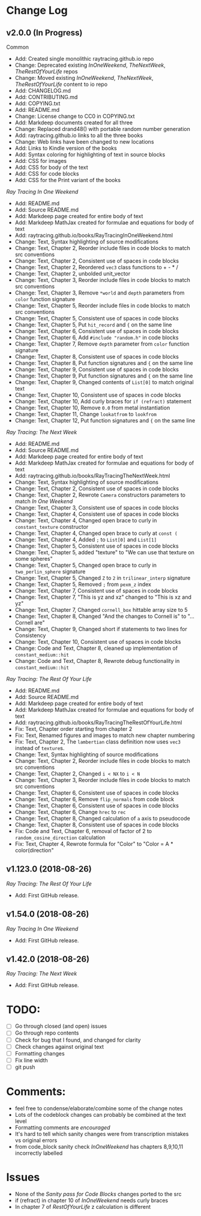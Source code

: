 Change Log
================================================================================

v2.0.0 (In Progress)
---------------------
Common
- Add: Created single monolithic raytracing.github.io repo
- Change: Deprecated existing _InOneWeekend_, _TheNextWeek_, _TheRestOfYourLife_ repos
- Change: Moved existing _InOneWeekend_, _TheNextWeek_, _TheRestOfYourLife_ content to io repo
- Add: CHANGELOG.md
- Add: CONTRIBUTING.md
- Add: COPYING.txt
- Add: README.md
- Change: License change to CC0 in COPYING.txt
- Add: Markdeep documents created for all three 
- Change: Replaced drand48() with portable random number generation
- Add: raytracing.github.io links to all the three books
- Change: Web links have been changed to new locations
- Add: Links to Kindle version of the books
- Add: Syntax coloring for highlighting of text in source blocks
- Add: CSS for images
- Add: CSS for body of the text
- Add: CSS for code blocks
- Add: CSS for the Print variant of the books

_Ray Tracing In One Weekend_
- Add: README.md
- Add: Source README.md
- Add: Markdeep page created for entire body of text
- Add: Markdeep MathJax created for formulae and equations for body of text
- Add: raytracing.github.io/books/RayTracingInOneWeekend.html
- Change: Text, Syntax highlighting of source modifications
- Change: Text, Chapter 2, Reorder include files in code blocks to match src conventions
- Change: Text, Chapter 2, Consistent use of spaces in code blocks
- Change: Text, Chapter 2, Reordered `vec3` class functions to + - * /
- Change: Text, Chapter 2, unbolded unit_vector
- Change: Text, Chapter 3, Reorder include files in code blocks to match src conventions
- Change: Text, Chapter 3, Remove `*world` and `depth` parameters from `color` function signature
- Change: Text, Chapter 5, Reorder include files in code blocks to match src conventions
- Change: Text, Chapter 5, Consistent use of spaces in code blocks
- Change: Text, Chapter 5, Put `hit_record` and `{` on the same line
- Change: Text, Chapter 6, Consistent use of spaces in code blocks
- Change: Text, Chapter 6, Add `#include "random.h"` in code blocks
- Change: Text, Chapter 7, Remove `depth` parameter from `color` function signature
- Change: Text, Chapter 8, Consistent use of spaces in code blocks
- Change: Text, Chapter 8, Put function signatures and `{` on the same line
- Change: Text, Chapter 9, Consistent use of spaces in code blocks
- Change: Text, Chapter 9, Put function signatures and `{` on the same line
- Change: Text, Chapter 9, Changed contents of `List[0]` to match original text
- Change: Text, Chapter 10, Consistent use of spaces in code blocks
- Change: Text, Chapter 10, Add curly braces for `if (refract)` statement
- Change: Text, Chapter 10, Remove `0.0` from metal instantiation
- Change: Text, Chapter 11, Change `lookatfrom` to `lookfrom`
- Change: Text, Chapter 12, Put function signatures and `{` on the same line


_Ray Tracing: The Next Week_
- Add: README.md
- Add: Source README.md
- Add: Markdeep page created for entire body of text
- Add: Markdeep MathJax created for formulae and equations for body of text
- Add: raytracing.github.io/books/RayTracingTheNextWeek.html
- Change: Text, Syntax highlighting of source modifications
- Change: Text, Chapter 2, Consistent use of spaces in code blocks
- Change: Text, Chapter 2, Rewrote `Camera` constructors parameters to match _In One Weekend_
- Change: Text, Chapter 3, Consistent use of spaces in code blocks
- Change: Text, Chapter 4, Consistent use of spaces in code blocks
- Change: Text, Chapter 4, Changed open brace to curly in `constant_texture` constructor
- Change: Text, Chapter 4, Changed open brace to curly at `const (`
- Change: Text, Chapter 4, Added `;` to `List[0]` and `List[1]`
- Change: Text, Chapter 5, Consistent use of spaces in code blocks
- Change: Text, Chapter 5, added "texture" to "We can use that texture on some spheres"
- Change: Text, Chapter 5, Changed open brace to curly in `two_perlin_sphere` signature
- Change: Text, Chapter 5, Changed `Z` to `2` in `trilinear_interp` signature
- Change: Text, Chapter 5, Removed `;` from `pexm_z` index
- Change: Text, Chapter 7, Consistent use of spaces in code blocks
- Change: Text, Chapter 7, "This is yz and xz" changed to "This is xz and yz"
- Change: Text, Chapter 7, Changed `cornell_box` hittable array size to 5
- Change: Text, Chapter 8, Changed "And the changes to Cornell is" to "... Cornell are"
- Change: Text, Chapter 9, Changed short if statements to two lines for Consistency
- Change: Text, Chapter 10, Consistent use of spaces in code blocks
- Change: Code and Text, Chapter 8, cleaned up implementation of `constant_medium::hit`
- Change: Code and Text, Chapter 8, Rewrote debug functionality in `constant_medium::hit`


_Ray Tracing: The Rest Of Your Life_
- Add: README.md
- Add: Source README.md
- Add: Markdeep page created for entire body of text
- Add: Markdeep MathJax created for formulae and equations for body of text
- Add: raytracing.github.io/books/RayTracingTheRestOfYourLife.html
- Fix: Text, Chapter order starting from chapter 2
- Fix: Text, Renamed figures and images to match new chapter numbering
- Fix: Text, Chapter 2, The `lambertian` class definition now uses `vec3` instead of `texture`s.
- Change: Text, Syntax highlighting of source modifications
- Change: Text, Chapter 2, Reorder include files in code blocks to match src conventions
- Change: Text, Chapter 2, Changed `i < NX` to `i < N`
- Change: Text, Chapter 3, Reorder include files in code blocks to match src conventions
- Change: Text, Chapter 6, Consistent use of spaces in code blocks
- Change: Text, Chapter 6, Remove `flip_normals` from code block
- Change: Text, Chapter 6, Consistent use of spaces in code blocks
- Change: Text, Chapter 6, Change `hrec` to `rec`
- Change: Text, Chapter 8, Changed calculation of `a` axis to pseudocode
- Change: Text, Chapter 8, Consistent use of spaces in code blocks
- Fix: Code and Text, Chapter 6, removal of factor of 2 to `random_cosine_direction` calculation
- Fix: Text, Chapter 4, Rewrote formula for "Color" to "Color = A * color(direction"




v1.123.0  (2018-08-26)
-----------------------
_Ray Tracing: The Rest Of Your Life_
- Add: First GitHub release.


v1.54.0  (2018-08-26)
----------------------
_Ray Tracing In One Weekend_
- Add: First GitHub release.


v1.42.0  (2018-08-26)
----------------------
_Ray Tracing: The Next Week_
- Add: First GitHub release.


# TODO:
- [ ] Go through closed (and open) issues
- [ ] Go through repo contents
- [ ] Check for bug that I found, and changed for clarity
- [ ] Check changes against original text
- [ ] Formatting changes
- [ ] Fix line width
- [ ] git push

# Comments:
- feel free to condense/elaborate/combine some of the change notes
- Lots of the codeblock changes can probably be combined at the text level
- Formatting comments are _encouraged_
- It's hard to tell which sanity changes were from transcription mistakes vs original errors
- from code_block sanity check _InOneWeekend_ has chapters 8,9,10,11 incorrectly labelled

# Issues
- None of the _Sanity pass for Code Blocks_ changes ported to the src
- if (refract) in chapter 10 of _InOneWeekend_ needs curly braces
- In chapter 7 of _RestOfYourLife_ z calculation is different 